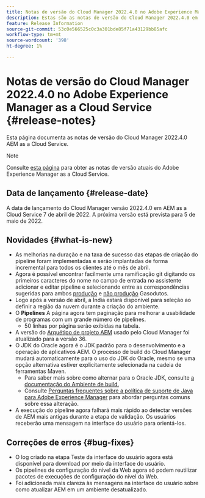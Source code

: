 ```yaml
---
title: Notas de versão do Cloud Manager 2022.4.0 no Adobe Experience Manager as a Cloud Service
description: Estas são as notas de versão do Cloud Manager 2022.4.0 em AEM as a Cloud Service.
feature: Release Information
source-git-commit: 53c0e566525c0c3a301bde85f71a43129bb85afc
workflow-type: tm+mt
source-wordcount: '398'
ht-degree: 1%

---
```



# Notas de versão do Cloud Manager 2022.4.0 no Adobe Experience Manager as a Cloud Service {#release-notes}

Esta página documenta as notas de versão do Cloud Manager 2022.4.0 AEM as a Cloud Service.

>[!NOTE]
>
>Consulte [esta página](/help/release-notes/release-notes-cloud/release-notes-current.md) para obter as notas de versão atuais do Adobe Experience Manager as a Cloud Service.

## Data de lançamento {#release-date}

A data de lançamento do Cloud Manager versão 2022.4.0 em AEM as a Cloud Service 7 de abril de 2022. A próxima versão está prevista para 5 de maio de 2022.

## Novidades {#what-is-new}

* As melhorias na duração e na taxa de sucesso das etapas de criação do pipeline foram implementadas e serão implantadas de forma incremental para todos os clientes até o mês de abril.
* Agora é possível encontrar facilmente uma ramificação git digitando os primeiros caracteres do nome no campo de entrada no assistente adicionar e editar pipeline e selecionando entre as correspondências sugeridas para ambos [produção](/help/implementing/cloud-manager/configuring-pipelines/configuring-production-pipelines.md) e [não produção](/help/implementing/cloud-manager/configuring-pipelines/configuring-non-production-pipelines.md) Gasodutos.
* Logo após a versão de abril, a Índia estará disponível para seleção ao definir a região da nuvem durante a criação do ambiente.
* O **Pipelines** A página agora tem paginação para melhorar a usabilidade de programas com um grande número de pipelines.
   * 50 linhas por página serão exibidas na tabela.
* A versão do [Arquétipo de projeto AEM](https://experienceleague.adobe.com/docs/experience-manager-core-components/using/developing/archetype/overview.html) usado pelo Cloud Manager foi atualizado para a versão 36.
* O JDK do Oracle agora é o JDK padrão para o desenvolvimento e a operação de aplicativos AEM. O processo de build do Cloud Manager mudará automaticamente para o uso do JDK do Oracle, mesmo se uma opção alternativa estiver explicitamente selecionada na cadeia de ferramentas Maven.
   * Para saber mais sobre como alternar para o Oracle JDK, consulte [a documentação do Ambiente de build.](/help/implementing/cloud-manager/getting-access-to-aem-in-cloud/build-environment-details.md#using-java-support)
   * Consulte [Perguntas frequentes sobre a política de suporte de Java para Adobe Experience Manager](https://experienceleague.adobe.com/docs/experience-manager-65/assets/Java_Policy_for_Adobe_Experience_Manager.pdf) para abordar perguntas comuns sobre essa alteração.
* A execução do pipeline agora falhará mais rápido ao detectar versões de AEM mais antigas durante a etapa de validação. Os usuários receberão uma mensagem na interface do usuário para orientá-los.

## Correções de erros {#bug-fixes}

* O log criado na etapa Teste da interface do usuário agora está disponível para download por meio da interface do usuário.
* Os pipelines de configuração do nível da Web agora só podem reutilizar pacotes de execuções de configuração do nível da Web.
* Foi adicionada mais clareza às mensagens na interface do usuário sobre como atualizar AEM em um ambiente desatualizado.
